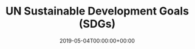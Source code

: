 ---
title: 'UN Sustainable Development Goals (SDGs)'
field: 'cg.subject.sdg'
slug: 'cg-subject-sdg'
description: 'UN Sustainable Development Goals associated with this item, for example: SDG 1 - No poverty, SDG 2 - Zero hunger. Use one field per SDG if there are more than one.'
required: False
vocabulary: 'cg-subject-sdg.txt'
policy: 'Controlled, with values from vocabulary.'
date: '2019-05-04T00:00:00+00:00'
---